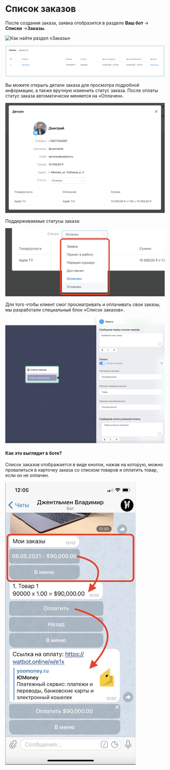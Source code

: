 # Список заказов

После создания заказа, заявка отобразится в разделе **Ваш бот** → **Списки** →**Заказы.**

![Как найти раздел «Заказы»](../../.gitbook/assets/w0RCB3ufq\_8.jpg)

![Список заказов](../../.gitbook/assets/EJ2o-jRS114.jpg)

Вы можете открыть детали заказа для просмотра подробной информации, а также вручную изменить статус заказа. После оплаты статус заказа автоматически меняется на «Оплачен».

![](../../.gitbook/assets/mMwe9-uH-6A.jpg)

Поддерживаемые статусы заказа:

![Поддерживаемые статусы заказа](../../.gitbook/assets/2Ongp9EWXA4.jpg)

Для того чтобы клиент смог просматривать и оплачивать свои заказы, мы разработали специальный блок «Список заказов».

![](../../.gitbook/assets/BBC5UwGWY10-2.jpg)

#### Как это выглядит в боте?

Список заказов отображается в виде кнопок, нажав на которую, можно провалиться в карточку заказа со списком товаров и оплатить товар, если он не оплачен.

![](../../.gitbook/assets/v3NsrnG7t8E.jpg)

